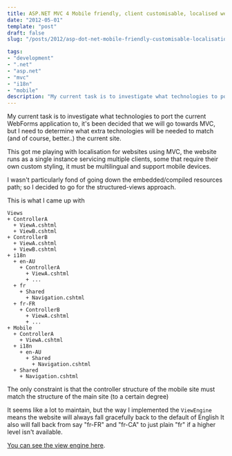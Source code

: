 ```yaml
---
title: ASP.NET MVC 4 Mobile friendly, client customisable, localised website
date: "2012-05-01"
template: "post"
draft: false
slug: "/posts/2012/asp-dot-net-mobile-friendly-customisable-localisation/"

tags:
- "development"
- ".net"
- "asp.net"
- "mvc"
- "i18n"
- "mobile"
description: "My current task is to investigate what technologies to port the current WebForms application to, it's been decided that we will go towards MVC, but I need to determine what extra technologies will be needed to match (and of course, better..) the current site."
---
```

My current task is to investigate what technologies to port the current WebForms application to, it's been decided that we will go towards MVC, but I need to determine what extra technologies will be needed to match (and of course, better..) the current site.

This got me playing with localisation for websites using MVC, the website runs as a single instance servicing multiple clients, some that require their own custom styling, it must be multilingual and support mobile devices.

I wasn't particularly fond of going down the embedded/compiled resources path; so I decided to go for the structured-views approach.

This is what I came up with

	Views
	+ ControllerA
	  + ViewA.cshtml
	  + ViewB.cshtml
	+ ControllerB
	  + ViewA.cshtml
	  + ViewB.cshtml
	+ i18n
	  + en-AU
		+ ControllerA
		  + ViewA.cshtml
		  + ...
	  + fr
		+ Shared
		  + Navigation.cshtml
	  + fr-FR
		+ ControllerB
		  + ViewA.cshtml
		  + ...
	+ Mobile
	  + ControllerA
		+ ViewA.cshtml
	  + i18n
		+ en-AU
		  + Shared
			+ Navigation.cshtml
	  + Shared
		+ Navigation.cshtml
		
The only constraint is that the controller structure of the mobile site must match the structure of the main site (to a certain degree)

It seems like a lot to maintain, but the way I implemented the `ViewEngine` means the website will always fall gracefully back to the default of English It also will fall back from say "fr-FR" and "fr-CA" to just plain "fr" if a higher level isn't available.

[You can see the view engine here](https://gist.github.com/2570631).